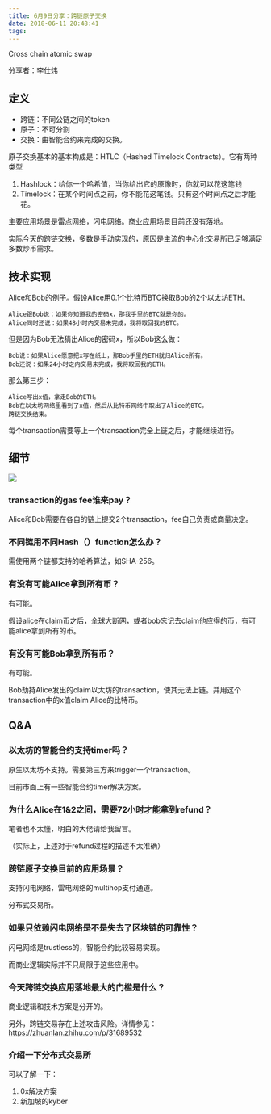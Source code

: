 ```yaml
---
title: 6月9日分享：跨链原子交换
date: 2018-06-11 20:48:41
tags:
---
```


Cross chain atomic swap

分享者：李仕炜

## 定义

* 跨链：不同公链之间的token
* 原子：不可分割
* 交换：由智能合约来完成的交换。

原子交换基本的基本构成是：HTLC（Hashed Timelock Contracts）。它有两种类型

1. Hashlock：给你一个哈希值，当你给出它的原像时，你就可以花这笔钱
1. Timelock：在某个时间点之前，你不能花这笔钱。只有这个时间点之后才能花。

主要应用场景是雷点网络，闪电网络。商业应用场景目前还没有落地。

实际今天的跨链交换，多数是手动实现的，原因是主流的中心化交易所已足够满足多数炒币需求。

## 技术实现

Alice和Bob的例子。假设Alice用0.1个比特币BTC换取Bob的2个以太坊ETH。

    Alice跟Bob说：如果你知道我的密码x，那我手里的BTC就是你的。
    Alice同时还说：如果48小时内交易未完成，我将取回我的BTC。

但是因为Bob无法猜出Alice的密码x，所以Bob这么做：

    Bob说：如果Alice愿意把x写在纸上，那Bob手里的ETH就归Alice所有。
    Bob还说：如果24小时之内交易未完成，我将取回我的ETH。

那么第三步：

    Alice写出x值，拿走Bob的ETH。
    Bob在以太坊网络里看到了x值，然后从比特币网络中取出了Alice的BTC。
    跨链交换结束。

每个transaction需要等上一个transaction完全上链之后，才能继续进行。

## 细节

![](/images/atomic-swap-steps.png)

### transaction的gas fee谁来pay？

Alice和Bob需要在各自的链上提交2个transaction，fee自己负责或商量决定。

### 不同链用不同Hash（）function怎么办？

需使用两个链都支持的哈希算法，如SHA-256。

### 有没有可能Alice拿到所有币？

有可能。

假设alice在claim币之后，全球大断网，或者bob忘记去claim他应得的币，有可能alice拿到所有的币。

### 有没有可能Bob拿到所有币？

有可能。

Bob劫持Alice发出的claim以太坊的transaction，使其无法上链。并用这个transaction中的x值claim Alice的比特币。

## Q&A

### 以太坊的智能合约支持timer吗？

原生以太坊不支持。需要第三方来trigger一个transaction。

目前市面上有一些智能合约timer解决方案。

### 为什么Alice在1&2之间，需要72小时才能拿到refund？

笔者也不太懂，明白的大佬请给我留言。

（实际上，上述对于refund过程的描述不太准确）

### 跨链原子交换目前的应用场景？

支持闪电网络，雷电网络的multihop支付通道。

分布式交易所。

### 如果只依赖闪电网络是不是失去了区块链的可靠性？

闪电网络是trustless的，智能合约比较容易实现。

而商业逻辑实际并不只局限于这些应用中。

### 今天跨链交换应用落地最大的门槛是什么？

商业逻辑和技术方案是分开的。

另外，跨链交易存在上述攻击风险。详情参见：https://zhuanlan.zhihu.com/p/31689532

### 介绍一下分布式交易所

可以了解一下：

1. 0x解决方案
2. 新加坡的kyber
